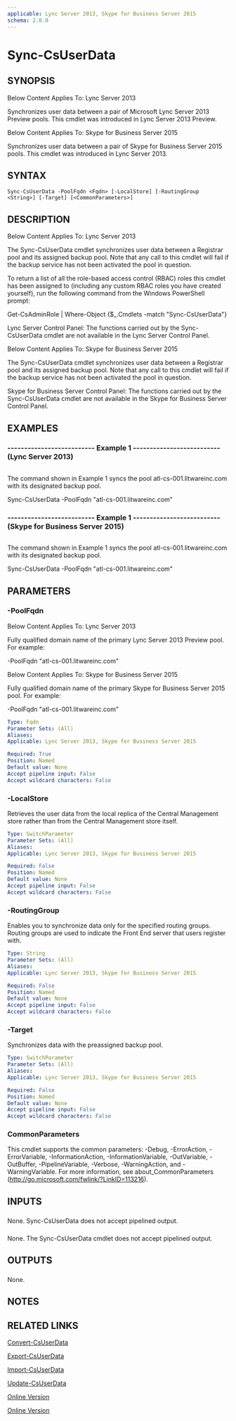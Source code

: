 ```yaml
---
applicable: Lync Server 2013, Skype for Business Server 2015
schema: 2.0.0
---
```


# Sync-CsUserData

## SYNOPSIS
Below Content Applies To: Lync Server 2013

Synchronizes user data between a pair of Microsoft Lync Server 2013 Preview pools.
This cmdlet was introduced in Lync Server 2013 Preview.

Below Content Applies To: Skype for Business Server 2015

Synchronizes user data between a pair of Skype for Business Server 2015 pools.
This cmdlet was introduced in Lync Server 2013.



## SYNTAX

```
Sync-CsUserData -PoolFqdn <Fqdn> [-LocalStore] [-RoutingGroup <String>] [-Target] [<CommonParameters>]
```

## DESCRIPTION
Below Content Applies To: Lync Server 2013

The Sync-CsUserData cmdlet synchronizes user data between a Registrar pool and its assigned backup pool.
Note that any call to this cmdlet will fail if the backup service has not been activated the pool in question.

To return a list of all the role-based access control (RBAC) roles this cmdlet has been assigned to (including any custom RBAC roles you have created yourself), run the following command from the Windows PowerShell prompt:

Get-CsAdminRole | Where-Object {$_.Cmdlets -match "Sync-CsUserData"}

Lync Server Control Panel: The functions carried out by the Sync-CsUserData cmdlet are not available in the Lync Server Control Panel.

Below Content Applies To: Skype for Business Server 2015

The Sync-CsUserData cmdlet synchronizes user data between a Registrar pool and its assigned backup pool.
Note that any call to this cmdlet will fail if the backup service has not been activated the pool in question.

Skype for Business Server Control Panel: The functions carried out by the Sync-CsUserData cmdlet are not available in the Skype for Business Server Control Panel.



## EXAMPLES

### -------------------------- Example 1 -------------------------- (Lync Server 2013)
```

```

The command shown in Example 1 syncs the pool atl-cs-001.litwareinc.com with its designated backup pool.

Sync-CsUserData -PoolFqdn "atl-cs-001.litwareinc.com"

### -------------------------- Example 1 -------------------------- (Skype for Business Server 2015)
```

```

The command shown in Example 1 syncs the pool atl-cs-001.litwareinc.com with its designated backup pool.

Sync-CsUserData -PoolFqdn "atl-cs-001.litwareinc.com"

## PARAMETERS

### -PoolFqdn
Below Content Applies To: Lync Server 2013

Fully qualified domain name of the primary Lync Server 2013 Preview pool.
For example:

-PoolFqdn "atl-cs-001.litwareinc.com"



Below Content Applies To: Skype for Business Server 2015

Fully qualified domain name of the primary Skype for Business Server 2015 pool.
For example:

-PoolFqdn "atl-cs-001.litwareinc.com"



```yaml
Type: Fqdn
Parameter Sets: (All)
Aliases: 
Applicable: Lync Server 2013, Skype for Business Server 2015

Required: True
Position: Named
Default value: None
Accept pipeline input: False
Accept wildcard characters: False
```

### -LocalStore
Retrieves the user data from the local replica of the Central Management store rather than from the Central Management store itself.

```yaml
Type: SwitchParameter
Parameter Sets: (All)
Aliases: 
Applicable: Lync Server 2013, Skype for Business Server 2015

Required: False
Position: Named
Default value: None
Accept pipeline input: False
Accept wildcard characters: False
```

### -RoutingGroup
Enables you to synchronize data only for the specified routing groups.
Routing groups are used to indicate the Front End server that users register with.

```yaml
Type: String
Parameter Sets: (All)
Aliases: 
Applicable: Lync Server 2013, Skype for Business Server 2015

Required: False
Position: Named
Default value: None
Accept pipeline input: False
Accept wildcard characters: False
```

### -Target
Synchronizes data with the preassigned backup pool.

```yaml
Type: SwitchParameter
Parameter Sets: (All)
Aliases: 
Applicable: Lync Server 2013, Skype for Business Server 2015

Required: False
Position: Named
Default value: None
Accept pipeline input: False
Accept wildcard characters: False
```

### CommonParameters
This cmdlet supports the common parameters: -Debug, -ErrorAction, -ErrorVariable, -InformationAction, -InformationVariable, -OutVariable, -OutBuffer, -PipelineVariable, -Verbose, -WarningAction, and -WarningVariable. For more information, see about_CommonParameters (http://go.microsoft.com/fwlink/?LinkID=113216).

## INPUTS

###  
None.
Sync-CsUserData does not accept pipelined output.

###  
None.
The Sync-CsUserData cmdlet does not accept pipelined output.

## OUTPUTS

###  
None.

## NOTES

## RELATED LINKS

[Convert-CsUserData]()

[Export-CsUserData]()

[Import-CsUserData]()

[Update-CsUserData]()

[Online Version](http://technet.microsoft.com/EN-US/library/c385041f-f3f7-4db0-9ca7-b5f20a5d81d5(OCS.15).aspx)

[Online Version](http://technet.microsoft.com/EN-US/library/c385041f-f3f7-4db0-9ca7-b5f20a5d81d5(OCS.16).aspx)

